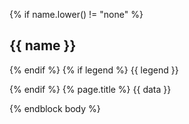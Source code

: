 {% if name.lower() != "none" %}
## <i class="fa fa-chevron-right"></i> {{ name }}
{% endif %}
{% if legend %}
{{ legend }}

{% endif %}
{% page.title %}
{{ data }}

{% endblock body %}
